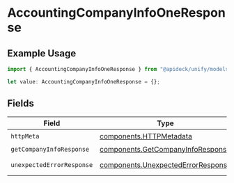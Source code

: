 # AccountingCompanyInfoOneResponse

## Example Usage

```typescript
import { AccountingCompanyInfoOneResponse } from "@apideck/unify/models/operations";

let value: AccountingCompanyInfoOneResponse = {};
```

## Fields

| Field                                                                                    | Type                                                                                     | Required                                                                                 | Description                                                                              |
| ---------------------------------------------------------------------------------------- | ---------------------------------------------------------------------------------------- | ---------------------------------------------------------------------------------------- | ---------------------------------------------------------------------------------------- |
| `httpMeta`                                                                               | [components.HTTPMetadata](../../models/components/httpmetadata.md)                       | :heavy_check_mark:                                                                       | N/A                                                                                      |
| `getCompanyInfoResponse`                                                                 | [components.GetCompanyInfoResponse](../../models/components/getcompanyinforesponse.md)   | :heavy_minus_sign:                                                                       | CompanyInfo                                                                              |
| `unexpectedErrorResponse`                                                                | [components.UnexpectedErrorResponse](../../models/components/unexpectederrorresponse.md) | :heavy_minus_sign:                                                                       | Unexpected error                                                                         |